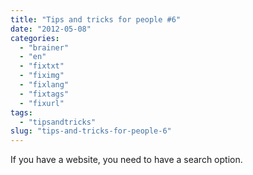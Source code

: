 ```yaml
---
title: "Tips and tricks for people #6"
date: "2012-05-08"
categories: 
  - "brainer"
  - "en"
  - "fixtxt"
  - "fiximg"
  - "fixlang"
  - "fixtags"
  - "fixurl"
tags: 
  - "tipsandtricks"
slug: "tips-and-tricks-for-people-6"
---
```


If you have a website, you need to have a search option.
